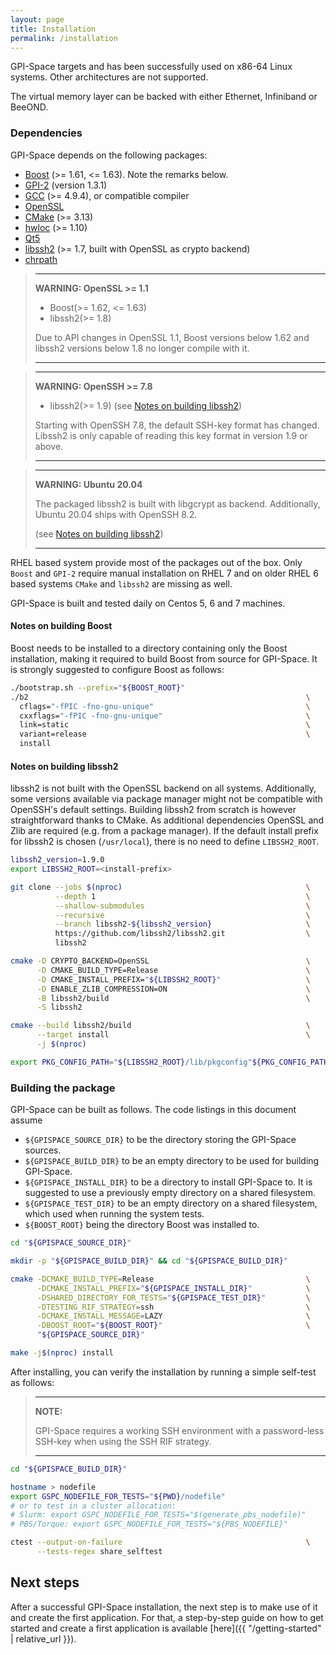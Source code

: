 ```yaml
---
layout: page
title: Installation
permalink: /installation
---
```


GPI-Space targets and has been successfully used on x86-64 Linux
systems. Other architectures are not supported.

The virtual memory layer can be backed with either Ethernet,
Infiniband or BeeOND.

### Dependencies
GPI-Space depends on the following packages:

* [Boost](https://boost.org) (>= 1.61, <= 1.63). Note the remarks below.
* [GPI-2](https://github.com/cc-hpc-itwm/GPI-2) (version 1.3.1)
* [GCC](https://gcc.gnu.org/) (>= 4.9.4), or compatible compiler
* [OpenSSL](https://www.openssl.org/)
* [CMake](https://cmake.org/) (>= 3.13)
* [hwloc](https://www.open-mpi.org/projects/hwloc/) (>= 1.10)
* [Qt5](https://www.qt.io/)
* [libssh2](https://www.libssh2.org/) (>= 1.7, built with OpenSSL as crypto backend)
* [chrpath](https://tracker.debian.org/pkg/chrpath)

> ---
> **WARNING: OpenSSL >= 1.1**
>
> * Boost(>= 1.62, <= 1.63)
> * libssh2(>= 1.8)
>
> Due to API changes in OpenSSL 1.1, Boost versions below 1.62 and libssh2 versions
> below 1.8 no longer compile with it.
>
> ---

> ---
> **WARNING: OpenSSH >= 7.8**
>
> * libssh2(>= 1.9) (see [Notes on building libssh2](#notes-on-building-libssh2))
>
> Starting with OpenSSH 7.8, the default SSH-key format has changed.
> Libssh2 is only capable of reading this key format in version 1.9 or above.
>
> ---

> ---
> **WARNING: Ubuntu 20.04**
>
> The packaged libssh2 is built with libgcrypt as backend.
> Additionally, Ubuntu 20.04 ships with OpenSSH 8.2.
>
> (see [Notes on building libssh2](#notes-on-building-libssh2))
>
> ---

RHEL based system provide most of the packages out of the box. Only
`Boost` and `GPI-2` require manual installation on RHEL 7 and on older
RHEL 6 based systems `CMake` and `libssh2` are missing as well.

GPI-Space is built and tested daily on Centos 5, 6 and 7 machines.

#### Notes on building Boost
Boost needs to be installed to a directory containing only the Boost
installation, making it required to build Boost from source for
GPI-Space. It is strongly suggested to configure Boost as follows:

```bash
./bootstrap.sh --prefix="${BOOST_ROOT}"
./b2                                                              \
  cflags="-fPIC -fno-gnu-unique"                                  \
  cxxflags="-fPIC -fno-gnu-unique"                                \
  link=static                                                     \
  variant=release                                                 \
  install
```

#### Notes on building libssh2

libssh2 is not built with the OpenSSL backend on all systems.
Additionally, some versions available via package manager might not be compatible with OpenSSH's
default settings.
Building libssh2 from scratch is however straightforward thanks to
CMake.
As additional dependencies OpenSSL and Zlib are required (e.g. from a package manager).
If the default install prefix for libssh2 is chosen (`/usr/local`), there is
no need to define `LIBSSH2_ROOT`.

```bash
libssh2_version=1.9.0
export LIBSSH2_ROOT=<install-prefix>

git clone --jobs $(nproc)                                         \
          --depth 1                                               \
          --shallow-submodules                                    \
          --recursive                                             \
          --branch libssh2-${libssh2_version}                     \
          https://github.com/libssh2/libssh2.git                  \
          libssh2

cmake -D CRYPTO_BACKEND=OpenSSL                                   \
      -D CMAKE_BUILD_TYPE=Release                                 \
      -D CMAKE_INSTALL_PREFIX="${LIBSSH2_ROOT}"                   \
      -D ENABLE_ZLIB_COMPRESSION=ON                               \
      -B libssh2/build                                            \
      -S libssh2

cmake --build libssh2/build                                       \
      --target install                                            \
      -j $(nproc)

export PKG_CONFIG_PATH="${LIBSSH2_ROOT}/lib/pkgconfig"${PKG_CONFIG_PATH:+:${PKG_CONFIG_PATH}}
```

### Building the package
GPI-Space can be built as follows. The code listings in this document
assume

- `${GPISPACE_SOURCE_DIR}` to be the directory storing the GPI-Space
  sources.
- `${GPISPACE_BUILD_DIR}` to be an empty directory to be used for
  building GPI-Space.
- `${GPISPACE_INSTALL_DIR}` to be a directory to install GPI-Space
  to. It is suggested to use a previously empty directory on a shared
  filesystem.
- `${GPISPACE_TEST_DIR}` to be an empty directory on a shared
  filesystem, which used when running the system tests.
- `${BOOST_ROOT}` being the directory Boost was installed to.

```bash
cd "${GPISPACE_SOURCE_DIR}"

mkdir -p "${GPISPACE_BUILD_DIR}" && cd "${GPISPACE_BUILD_DIR}"

cmake -DCMAKE_BUILD_TYPE=Release                                  \
      -DCMAKE_INSTALL_PREFIX="${GPISPACE_INSTALL_DIR}"            \
      -DSHARED_DIRECTORY_FOR_TESTS="${GPISPACE_TEST_DIR}"         \
      -DTESTING_RIF_STRATEGY=ssh                                  \
      -DCMAKE_INSTALL_MESSAGE=LAZY                                \
      -DBOOST_ROOT="${BOOST_ROOT}"                                \
      "${GPISPACE_SOURCE_DIR}"

make -j$(nproc) install
```

After installing, you can verify the installation by running a simple
self-test as follows:

> ---
> **NOTE:**
>
> GPI-Space requires a working SSH environment with a password-less
> SSH-key when using the SSH RIF strategy.
>
> ---

```bash
cd "${GPISPACE_BUILD_DIR}"

hostname > nodefile
export GSPC_NODEFILE_FOR_TESTS="${PWD}/nodefile"
# or to test in a cluster allocation:
# Slurm: export GSPC_NODEFILE_FOR_TESTS="$(generate_pbs_nodefile)"
# PBS/Torque: export GSPC_NODEFILE_FOR_TESTS="${PBS_NODEFILE}"

ctest --output-on-failure                                         \
      --tests-regex share_selftest
```

## Next steps
After a successful GPI-Space installation, the next step is to make
use of it and create the first application. For that, a step-by-step
guide on how to get started and create a first application is
available [here]({{ "/getting-started" | relative_url }}).
